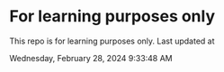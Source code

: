 # For learning purposes only
This repo is for learning purposes only.
Last updated at

Wednesday, February 28, 2024 9:33:48 AM


